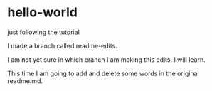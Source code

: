 # hello-world
just following the tutorial

I made a branch called readme-edits. 

I am not yet sure in which branch I am making this edits. I will learn.

This time I am going to add and delete some words in the original readme.md.
